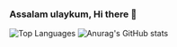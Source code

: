 ### Assalam ulaykum, Hi there 👋

<!--
**M97Chahboun/M97Chahboun** is a ✨ _special_ ✨ repository because its `README.md` (this file) appears on your GitHub profile.

Here are some ideas to get you started:

- 🔭 I’m currently working on ...
- 🌱 I’m currently learning ...
- 👯 I’m looking to collaborate on ...
- 🤔 I’m looking for help with ...
- 💬 Ask me about ...
- 📫 How to reach me: ...
- 😄 Pronouns: ...
- ⚡ Fun fact: ...
-->
<!--
![Dart Languages](https://github.com/github/explore/blob/main/topics/dart/dart.png) ![Pyhon Languages](https://github.com/github/explore/blob/main/topics/python/python.png) ![Javascript Languages](https://github.com/github/explore/blob/main/topics/javascript/javascript.png)

-->


![Top Languages](https://github-readme-stats.vercel.app/api/top-langs/?username=m97chahboun&layout=compact)
![Anurag's GitHub stats](https://github-readme-stats.vercel.app/api/?username=m97chahboun&show_icons=true&title_color=fff&icon_color=79ff97&text_color=9f9f9f&bg_color=151515)

